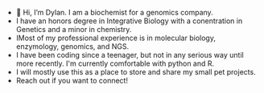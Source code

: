 - 👋 Hi, I’m Dylan. I am a biochemist for a genomics company.
- I have an honors degree in Integrative Biology with a conentration in Genetics and a minor in chemistry.
- IMost of my professional experience is in molecular biology, enzymology, genomics, and NGS.
- I have been coding since a teenager, but not in any serious way until more recently. I'm currently comfortable with python and R.
- I will mostly use this as a place to store and share my small pet projects.
- Reach out if you want to connect!

<!---
moondazed42/moondazed42 is a ✨ special ✨ repository because its `README.md` (this file) appears on your GitHub profile.
You can click the Preview link to take a look at your changes.
--->

